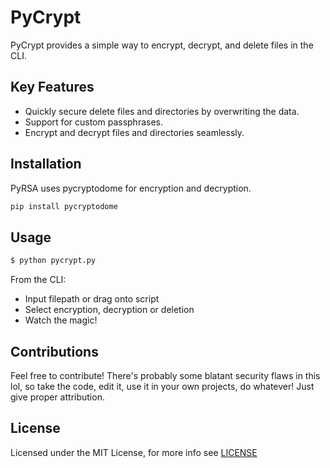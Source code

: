 # PyCrypt

PyCrypt provides a simple way to encrypt, decrypt, and delete files in the CLI. 

## Key Features
- Quickly secure delete files and directories by overwriting the data.
- Support for custom passphrases.
- Encrypt and decrypt files and directories seamlessly.

## Installation
PyRSA uses pycryptodome for encryption and decryption.

``` python
pip install pycryptodome
```
## Usage
``` python
$ python pycrypt.py
```
From the CLI:
- Input filepath or drag onto script
- Select encryption, decryption or deletion
- Watch the magic!

## Contributions
Feel free to contribute! There's probably some blatant security flaws in this lol, so take the code, edit it, use it in your own projects, do whatever! Just give proper attribution.

## License
Licensed under the MIT License, for more info see [LICENSE](https://github.com/dp-zini/PyCrypt/blob/main/LICENSE)
